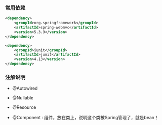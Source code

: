 ### 常用依赖
```xml
<dependency>
    <groupId>org.springframework</groupId>
    <artifactId>spring-webmvc</artifactId>
    <version>5.3.9</version>
</dependency>

<dependency>
    <groupId>junit</groupId>
    <artifactId>junit</artifactId>
    <version>4.13</version>
</dependency>
```

### 注解说明

- @Autowired

- @Nullable

- @Resource

- @Component : 组件，放在类上，说明这个类被Spring管理了，就是bean！